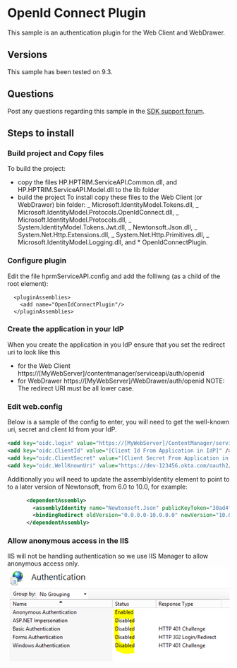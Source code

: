 # OpenId Connect Plugin

This sample is an authentication plugin for the Web Client and WebDrawer.

## Versions

This sample has been tested on 9.3.

## Questions

Post any questions regarding this sample in the [SDK support forum](https://community.hpe.com/t5/SDK-API-Support/bd-p/sws-RM_SDKAPI).

## Steps to install

### Build project and Copy files

To build the project:

- copy the files HP.HPTRIM.ServiceAPI.Common.dll, and HP.HPTRIM.ServiceAPI.Model.dll to the lib folder
- build the project
  To install copy these files to the Web Client (or WebDrawer) bin folder:
  _ Microsoft.IdentityModel.Tokens.dll,
  _ Microsoft.IdentityModel.Protocols.OpenIdConnect.dll,
  _ Microsoft.IdentityModel.Protocols.dll,
  _ System.IdentityModel.Tokens.Jwt.dll,
  _ Newtonsoft.Json.dll,
  _ System.Net.Http.Extensions.dll,
  _ System.Net.Http.Primitives.dll,
  _ Microsoft.IdentityModel.Logging.dll, and \* OpenIdConnectPlugin.

### Configure plugin

Edit the file hprmServiceAPI.config and add the folliwng (as a child of the root element):

```
  <pluginAssemblies>
    <add name="OpenIdConnectPlugin"/>
  </pluginAssemblies>
```

### Create the application in your IdP

When you create the application in you IdP ensure that you set the redirect uri to look like this

- for the Web Client https://[MyWebServer]/contentmanager/serviceapi/auth/openid
- for WebDrawer https://[MyWebServer]/WebDrawer/auth/openid
  NOTE: The redirect URI must be all lower case.

### Edit web.config

Below is a sample of the config to enter, you will need to get the well-known uri, secret and client Id from your IdP.

```xml
<add key="oidc.login" value="https://[MyWebServer]/ContentManager/serviceapi/auth/openid" />
<add key="oidc.ClientId" value="[Client Id From Application in IdP]" />
<add key="oidc.ClientSecret" value="[Client Secret From Application in IdP]" />
<add key="oidc.WellKnownUri" value="https://dev-123456.okta.com/oauth2/default/.well-known/oauth-authorization-server" />
```

Additionally you will need to update the assemblyIdentity element to point to to a later version of Newtonsoft, from 6.0 to 10.0, for example:

```xml
      <dependentAssembly>
	    <assemblyIdentity name="Newtonsoft.Json" publicKeyToken="30ad4fe6b2a6aeed" culture="neutral" />
        <bindingRedirect oldVersion="0.0.0.0-10.0.0.0" newVersion="10.0.0.0" />
      </dependentAssembly>
```

### Allow anonymous access in the IIS

IIS will not be handling authentication so we use IIS Manager to allow anonymous access only.
![image 1](images/iis_anon.PNG)
